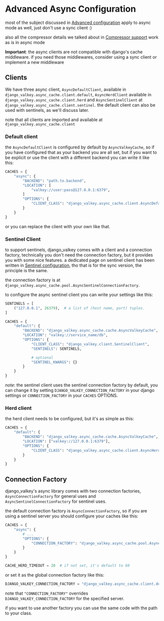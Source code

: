 # Advanced Async Configuration

most of the subject discussed in [Advanced configuration](../configure/advanced_configurations.md) apply to async mode as well, just don't use a sync client :)

also all the compressor details we talked about in [Compressor support](../configure/compressors.md) work as is in async mode

**Important**: the async clients are not compatible with django's cache middleware.
if you need those middlewares, consider using a sync client or implement a new middleware

## Clients

We have three async client, `AsyncDefaultClient`, available in `django_valkey.async_cache.client.default`, `AsyncHerdClient` available in `django_valkey.async_cache.client.herd` and `AsyncSentinelClient` at `django_valkey.async_cache.client.sentinel`.
the default client can also be used with sentinels, as we'll discuss later.

note that all clients are imported and available at `django_valkey.async_cache.client`

### Default client

the `AsyncDefaultClient` is configured by default by `AsyncValkeyCache`, so if you have configured that as your backend you are all set, but if you want to be explicit or use the client with a different backend you can write it like this:

```python
CACHES = {
    "async": {
        "BACKEND": "path.to.backend",
        "LOCATION": [
            "valkey://user:pass@127.0.0.1:6379",
        ]
        "OPTIONS": {
            "CLIENT_CLASS": "django_valkey.async_cache.client.AsyncDefaultClient",
        }
    }
}
```

or you can replace the client with your own like that.

### Sentinel Client

to support sentinels, django_valkey comes with a client and a connection factory, technically you don't need the connection factory, but it provides you with some nice features.
a dedicated page on sentinel client has been written in [Sentinel configuration](../configure/sentinel_configurations.md), tho that is for the sync version, the principle is the same.

the connection factory is at `django_valkey.async_cache.pool.AsyncSentinelConnectionFactory`.

to configure the async sentinel client you can write your settings like this:

```python
SENTINELS = [
    ("127.0.0.1", 26379),  # a list of (host name, port) tuples.
]

CACHES = {
    "default": {
        "BACKEND": "django_valkey.async_cache.cache.AsyncValkeyCache",
        "LOCATION": "valkey://service_name/db",
        "OPTIONS": {
            "CLIENT_CLASS": "django_valkey.client.SentinelClient",
            "SENTINELS": SENTINELS,

            # optional
            "SENTINEL_KWARGS": {}
        }
    }
}
```

*note*: the sentinel client uses the sentinel connection factory by default, you can change it by setting `DJANGO_VALKEY_CONNECTION_FACTORY` in your django settings or `CONNECTION_FACTORY` in your `CACHES` OPTIONS.

### Herd client

the herd client needs to be configured, but it's as simple as this:

```python
CACHES = {
    "default": {
        "BACKEND": "django_valkey.async_cache.cache.AsyncValkeyCache",
        "LOCATION": ["valkey://127.0.0.1:6379"],
        "OPTIONS": {
            "CLIENT_CLASS": "django_valkey.async_cache.client.AsyncHerdClient",
        }
    }
}
```        

## Connection Factory

django_valkey's async library comes with two connection factories, `AsyncConnectionFactory` for general uses and `AsyncSentinelConnectionFactory` for sentinel uses.

the default connection factory is `AsyncConnectionFactory`, so if you are using a sentinel server you should configure your caches like this:

```python
CACHES = {
    "async": {
        # ...
        "OPTIONS": {
            "CONNECTION_FACTORY": "django_valkey.async_cache.pool.AsyncSentinelConnectionFactory"
        }
    }
}

CACHE_HERD_TIMEOUT = 20  # if not set, it's default to 60
```

or set it as the global connection factory like this:

```python
DJANGO_VALKEY_CONNECTION_FACTORY = "django_valkey.async_cache.client.default.AsyncDefaultClient"
```    

note that `"CONNECTION_FACTORY"` overrides `DJANGO_VALKEY_CONNECTION_FACTORY` for the specified server.

if you want to use another factory you can use the same code with the path to your class.

